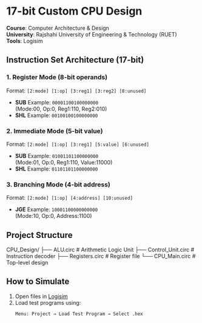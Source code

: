 # 17-bit Custom CPU Design
**Course**: Computer Architecture & Design  
**University**: Rajshahi University of Engineering & Technology (RUET)  
**Tools**: Logisim  

## Instruction Set Architecture (17-bit)
### **1. Register Mode (8-bit operands)**
Format: `[2:mode] [1:op] [3:reg1] [3:reg2] [8:unused]`
- **SUB** Example: `00001100100000000`  
  (Mode:00, Op:0, Reg1:110, Reg2:010)  
- **SHL** Example: `00100100100000000`  

### **2. Immediate Mode (5-bit value)**
Format: `[2:mode] [1:op] [3:reg1] [5:value] [6:unused]`
- **SUB** Example: `01001101100000000`  
  (Mode:01, Op:0, Reg1:110, Value:11000)  
- **SHL** Example: `01101101100000000`  

### **3. Branching Mode (4-bit address)**
Format: `[2:mode] [1:op] [4:address] [10:unused]`
- **JGE** Example: `10001100000000000`  
  (Mode:10, Op:0, Address:1100)  

## Project Structure
CPU_Design/
├── ALU.circ # Arithmetic Logic Unit
├── Control_Unit.circ # Instruction decoder
├── Registers.circ # Register file
└── CPU_Main.circ # Top-level design


## How to Simulate
1. Open files in [Logisim](http://www.cburch.com/logisim/)
2. Load test programs using:
   ```logisim
   Menu: Project → Load Test Program → Select .hex
